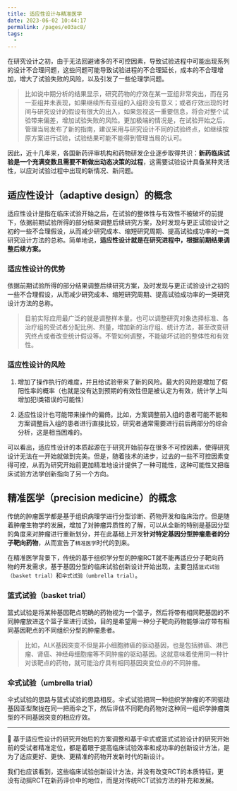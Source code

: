 ```yaml
---
title: 适应性设计与精准医学
date: 2023-06-02 10:44:17
permalink: /pages/e03ac8/
tags:
  - 
---
```


在研究设计之初，由于无法回避诸多的不可控因素，导致试验进程中可能出现系列的设计不合理问题，这些问题可能导致试验进程的不合理延长，成本的不合理增加，增大了试验失败的风险，以及引发了一些伦理学问题。

> 比如说中期分析的结果显示，研究药物的疗效在某一亚组非常突出，而在另一亚组并未表现，如果继续所有亚组的入组将没有意义；或者疗效出现的时间与研究设计的假设有很大的出入，如果忽视这一重要信息，将会对整个试验带来偏差，增加试验失败的风险。更加极端的情况是，在试验开始之后，管理当局发布了新的指南，建议采用与研究设计不同的试验终点，如继续按原方案进行试验，试验结果可能不能得到管理当局的认可。

因此，近十几年来，各国新药评审机构和药物研发企业逐步取得共识：**新药临床试验是一个充满变数且需要不断做出动态决策的过程**，这需要试验设计具备某种灵活性，以应对试验过程中出现的新情况、新问题。

## 适应性设计（adaptive design）的概念
适应性设计是指在临床试验开始之后，在试验的整体性与有效性不被破坏的前提下，依据前期试验所得的部分结果调整后续研究方案，及时发现与更正试验设计之初的一些不合理假设，从而减少研究成本、缩短研究周期、提高试验成功率的一类研究设计方法的总称。简单地说，**适应性设计就是在研究进程中，根据前期结果调整后续方案。**

### 适应性设计的优势
依据前期试验所得的部分结果调整后续研究方案，及时发现与更正试验设计之初的一些不合理假设，从而减少研究成本、缩短研究周期、提高试验成功率的一类研究设计方法的总称。   
> 目前实际应用最广泛的就是调整样本量。也可以调整研究对象选择标准、各治疗组的受试者分配比例、剂量，增加新的治疗组、统计方法，甚至改变研究终点或者改变统计假设等。不管如何调整，不能破坏试验的整体性和有效性。

### 适应性设计的风险
1. 增加了操作执行的难度，并且给试验带来了新的风险。最大的风险是增加了假阳性率的概率（也就是没有达到预期的有效性但是被认定为有效，统计学上叫增加犯Ⅰ类错误的可能性）

2. 适应性设计也可能带来操作的偏倚。比如，方案调整前入组的患者可能不能和方案调整后入组的患者进行直接比较，研究者通常需要进行前后两部分的综合分析，这是相当困难的。

可以看出，适应性设计的本质起源在于研究开始前存在很多不可控因素，使得研究设计无法在一开始就做到完美。但是，随着技术的进步，过去的一些不可控因素变得可控，从而为研究开始前更加精准地设计提供了一种可能性，这种可能性又把临床试验方法学创新指向了另一个方向。

## 精准医学（precision medicine）的概念
传统的肿瘤医学都是基于组织病理学进行分型诊断、药物开发和临床治疗。但是随着肿瘤生物学的发展，增加了对肿瘤异质性的了解，可以从全新的特别是基因分型的角度来对肿瘤进行重新划分，并在此基础上开发**针对特定基因分型肿瘤患者的分子靶向药物**，从而宣告了`精准医学`时代的到来。

在精准医学背景下，传统的基于组织学分型的肿瘤RCT就不能再适应分子靶向药物的开发需求，基于基因分型的临床试验创新设计开始出现，主要包括`篮式试验（basket trial）`和`伞式试验（umbrella trial）`。

### 篮式试验（basket trial）
篮式试验是将某种基因靶点明确的药物视为一个篮子，然后将带有相同靶基因的不同肿瘤放进这个篮子里进行试验，目的是希望用一种分子靶向药物能够治疗带有相同基因靶点的不同组织分型的肿瘤患者。
> 比如，ALK基因突变不但是非小细胞肺癌的驱动基因，也是包括肺癌、淋巴瘤、肾癌、神经母细胞瘤等不同肿瘤的驱动基因。这就意味着使用同一种针对该靶点的药物，就可能治疗具有相同基因突变位点的不同肿瘤。

### 伞式试验（umbrella trial）

伞式试验的思路与篮式试验的思路相反。伞式试验把同一种组织学肿瘤的不同驱动基因亚型聚拢在同一把雨伞之下，然后评估不同靶向药物对这种同一组织学肿瘤类型的不同基因突变的相应疗效。

---

:speech_balloon: 
基于适应性设计的研究开始后的方案调整和基于伞式或篮式试验设计的研究开始前的受试者精准定位，都是着眼于提高临床试验效率和成功率的创新设计方法，是为了适应更好、更快、更精准的药物开发新时代的新设计。

我们也应该看到，这些临床试验创新设计方法，并没有改变RCT的本质特征，更没有动摇RCT在新药评价中的地位，而是对传统RCT试验方法的补充和发展。